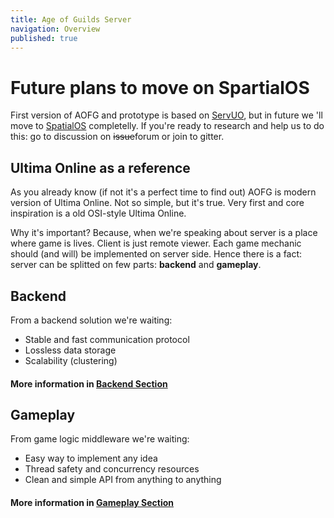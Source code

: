 ```yaml
---
title: Age of Guilds Server
navigation: Overview
published: true
---
```


# Future plans to move on SpartialOS
First version of AOFG and prototype is based on [ServUO](https://github.com/servuo/servuo), but in future we 'll move to [SpatialOS](https://spatialos.improbable.io/) completelly. If you're ready to research and help us to do this: go to discussion on ~~issue~~forum or join to gitter.

## Ultima Online as a reference
As you already know (if not it's a perfect time to find out) AOFG is modern version of Ultima Online. Not so simple, but it's true. Very first and core inspiration is a old OSI-style Ultima Online.

Why it's important? Because, when we're speaking about server is a place where game is lives. Client is just remote viewer. Each game mechanic should (and will) be implemented on server side. Hence there is a fact: server can be splitted on few parts: **backend** and **gameplay**.


## Backend
From a backend solution we're waiting:
- Stable and fast communication protocol
- Lossless data storage
- Scalability (clustering)

#### More information in [Backend Section](/backend/readme.md)


## Gameplay
From game logic middleware we're waiting:
- Easy way to implement any idea
- Thread safety and concurrency resources
- Clean and simple API from anything to anything

#### More information in [Gameplay Section](/gameplay/readme.md)
